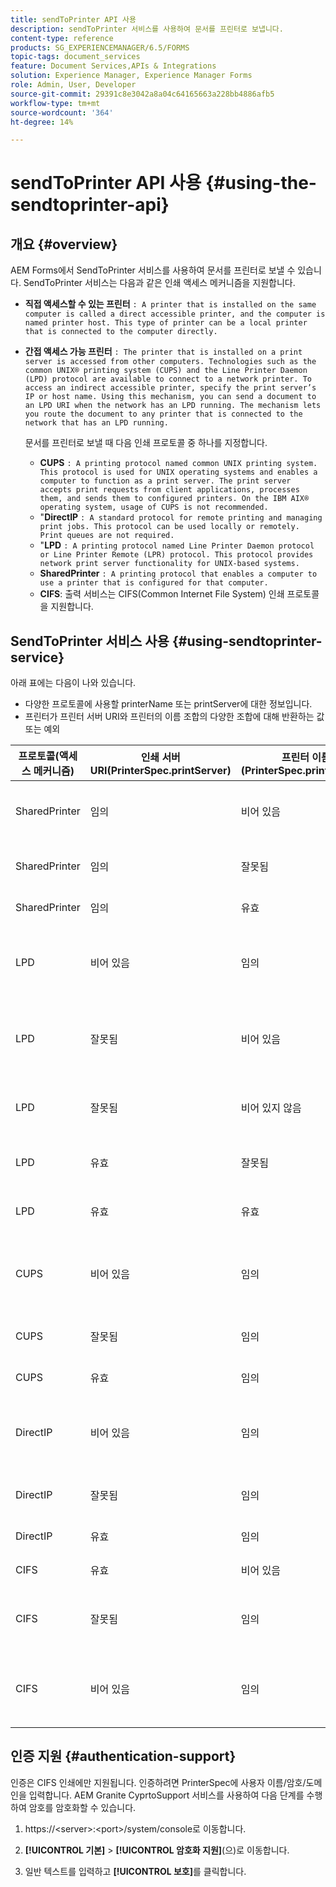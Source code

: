 ```yaml
---
title: sendToPrinter API 사용
description: sendToPrinter 서비스를 사용하여 문서를 프린터로 보냅니다.
content-type: reference
products: SG_EXPERIENCEMANAGER/6.5/FORMS
topic-tags: document_services
feature: Document Services,APIs & Integrations
solution: Experience Manager, Experience Manager Forms
role: Admin, User, Developer
source-git-commit: 29391c8e3042a8a04c64165663a228bb4886afb5
workflow-type: tm+mt
source-wordcount: '364'
ht-degree: 14%

---
```


# sendToPrinter API 사용 {#using-the-sendtoprinter-api}

## 개요 {#overview}

AEM Forms에서 SendToPrinter 서비스를 사용하여 문서를 프린터로 보낼 수 있습니다. SendToPrinter 서비스는 다음과 같은 인쇄 액세스 메커니즘을 지원합니다.

* **직접 액세스할 수 있는 프린터** `: A printer that is installed on the same computer is called a direct accessible printer, and the computer is named printer host. This type of printer can be a local printer that is connected to the computer directly.`

* **간접 액세스 가능 프린터** `: The printer that is installed on a print server is accessed from other computers. Technologies such as the common UNIX® printing system (CUPS) and the Line Printer Daemon (LPD) protocol are available to connect to a network printer. To access an indirect accessible printer, specify the print server’s IP or host name. Using this mechanism, you can send a document to an LPD URI when the network has an LPD running. The mechanism lets you route the document to any printer that is connected to the network that has an LPD running.`

  문서를 프린터로 보낼 때 다음 인쇄 프로토콜 중 하나를 지정합니다.

   * **CUPS** `: A printing protocol named common UNIX printing system. This protocol is used for UNIX operating systems and enables a computer to function as a print server. The print server accepts print requests from client applications, processes them, and sends them to configured printers. On the IBM AIX® operating system, usage of CUPS is not recommended.`
   * &quot;**DirectIP** `: A standard protocol for remote printing and managing print jobs. This protocol can be used locally or remotely. Print queues are not required.`
   * &quot;**LPD** `: A printing protocol named Line Printer Daemon protocol or Line Printer Remote (LPR) protocol. This protocol provides network print server functionality for UNIX-based systems.`
   * **SharedPrinter** `: A printing protocol that enables a computer to use a printer that is configured for that computer.`
   * **CIFS**: 출력 서비스는 CIFS(Common Internet File System) 인쇄 프로토콜을 지원합니다.

## SendToPrinter 서비스 사용 {#using-sendtoprinter-service}

아래 표에는 다음이 나와 있습니다.

* 다양한 프로토콜에 사용할 printerName 또는 printServer에 대한 정보입니다.
* 프린터가 프린터 서버 URI와 프린터의 이름 조합의 다양한 조합에 대해 반환하는 값 또는 예외

| 프로토콜(액세스 메커니즘) | 인쇄 서버 URI(PrinterSpec.printServer) | 프린터 이름(PrinterSpec.printerName) | 결과 |
|--- |--- |--- |--- |
| SharedPrinter | 임의 | 비어 있음 | 예외: 필수 인수 sPrinterName은 비워 둘 수 없습니다. |
| SharedPrinter | 임의 | 잘못됨 | 프린터를 찾을 수 없다는 예외가 나타납니다. |
| SharedPrinter | 임의 | 유효 | 인쇄 작업이 완료되었습니다. |
| LPD | 비어 있음 | 임의 | 필수 인수 sPrintServerUri를 비워 둘 수 없다는 예외가 발생했습니다. |
| LPD | 잘못됨 | 비어 있음 | 필수 인수 sPrinterName을 비워 둘 수 없다는 예외가 발생했습니다. |
| LPD | 잘못됨 | 비어 있지 않음 | sPrintServerUri를 찾을 수 없다는 예외가 발생했습니다. |
| LPD | 유효 | 잘못됨 | 프린터를 찾을 수 없다는 예외 사항입니다. |
| LPD | 유효 | 유효 | 인쇄 작업이 정상적으로 완료되었습니다. |
| CUPS | 비어 있음 | 임의 | 필수 인수 sPrintServerUri를 비워 둘 수 없다는 예외가 발생했습니다. |
| CUPS | 잘못됨 | 임의 | 프린터를 찾을 수 없다는 예외 사항입니다. |
| CUPS | 유효 | 임의 | 인쇄 작업이 완료되었습니다. |
| DirectIP | 비어 있음 | 임의 | 필수 인수 sPrintServerUri를 비워 둘 수 없다는 예외가 발생했습니다. |
| DirectIP | 잘못됨 | 임의 | 프린터를 찾을 수 없다는 예외 사항입니다. |
| DirectIP | 유효 | 임의 | 인쇄 작업이 완료되었습니다. |
| CIFS | 유효 | 비어 있음 | 인쇄 작업이 완료되었습니다. |
| CIFS | 잘못됨 | 임의 | cifs를 사용하여 인쇄하는 도중 알 수 없는 오류 발생. |
| CIFS | 비어 있음 | 임의 | 필수 인수 sPrintServerUri를 비워 둘 수 없다는 예외가 발생했습니다. |

## 인증 지원 {#authentication-support}

인증은 CIFS 인쇄에만 지원됩니다. 인증하려면 PrinterSpec에 사용자 이름/암호/도메인을 입력합니다. AEM Granite CyprtoSupport 서비스를 사용하여 다음 단계를 수행하여 암호를 암호화할 수 있습니다.

1. https://&lt;server>:&lt;port>/system/console로 이동합니다.

1. **[!UICONTROL 기본]** > **[!UICONTROL 암호화 지원]**(으)로 이동합니다.

1. 일반 텍스트를 입력하고 **[!UICONTROL 보호]**&#x200B;를 클릭합니다.
